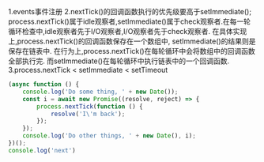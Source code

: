 1.events事件注册
2.nextTick()的回调函数执行的优先级要高于setImmediate();
process.nextTick()属于idle观察者,setImmediate()属于check观察者.在每一轮循环检查中,idle观察者先于I/O观察者,I/O观察者先于check观察者.
在具体实现上,process.nextTick()的回调函数保存在一个数组中,
setImmediate()的结果则是保存在链表中.
在行为上,process.nextTick()在每轮循环中会将数组中的回调函数全部执行完.
而setImmediate()在每轮循环中执行链表中的一个回调函数.
3.process.nextTick < setImmediate < setTimeout

```javascript
(async function () {
    console.log('Do some thing, ' + new Date());
    const i = await new Promise((resolve, reject) => {
        process.nextTick(function () {
            resolve('I\'m back');
        });
    });
    console.log('Do other things, ' + new Date(), i);
})();
console.log('next')
```
